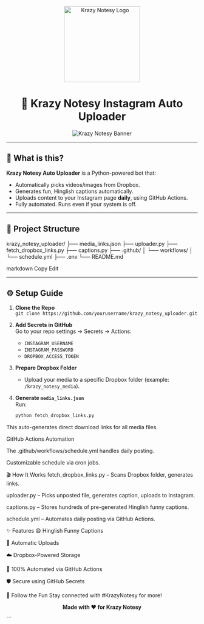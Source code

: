 <p align="center">
  <img src="https://www.dropbox.com/scl/fi/bnlbcwbjpx7uepl6ivji7/Krazy-Notesy-Logo.png?rlkey=2oqyvwo989oxt9vupi3jee4q7&st=uzzzir5m&dl=0" alt="Krazy Notesy Logo" width="200"/>
</p>

<h1 align="center">🚀 Krazy Notesy Instagram Auto Uploader</h1>

<p align="center">
  <img src="https://www.dropbox.com/scl/fi/kakbm1mycro7ekts723ey/Krazy-Notesy-Banner.png?raw=1" alt="Krazy Notesy Banner"/>
</p>

---

## 🎉 What is this?

**Krazy Notesy Auto Uploader** is a Python-powered bot that:
- Automatically picks videos/images from Dropbox.
- Generates fun, Hinglish captions automatically.
- Uploads content to your Instagram page **daily**, using GitHub Actions.
- Fully automated. Runs even if your system is off.

---

## 📂 Project Structure

krazy_notesy_uploader/
├── media_links.json
├── uploader.py
├── fetch_dropbox_links.py
├── captions.py
├── .github/
│ └── workflows/
│ └── schedule.yml
├── .env
└── README.md

markdown
Copy
Edit

---

## ⚙️ Setup Guide

1. **Clone the Repo**  
   `git clone https://github.com/yourusername/krazy_notesy_uploader.git`

2. **Add Secrets in GitHub**  
   Go to your repo settings → Secrets → Actions:
   - `INSTAGRAM_USERNAME`
   - `INSTAGRAM_PASSWORD`
   - `DROPBOX_ACCESS_TOKEN`

3. **Prepare Dropbox Folder**
   - Upload your media to a specific Dropbox folder (example: `/krazy_notesy_media`).

4. **Generate `media_links.json`**  
   Run:
   ```bash
   python fetch_dropbox_links.py
This auto-generates direct download links for all media files.

GitHub Actions Automation

The .github/workflows/schedule.yml handles daily posting.

Customizable schedule via cron jobs.

🎬 How It Works
fetch_dropbox_links.py – Scans Dropbox folder, generates links.

uploader.py – Picks unposted file, generates caption, uploads to Instagram.

captions.py – Stores hundreds of pre-generated Hinglish funny captions.

schedule.yml – Automates daily posting via GitHub Actions.

✨ Features
😄 Hinglish Funny Captions

📸 Automatic Uploads

☁️ Dropbox-Powered Storage

🤖 100% Automated via GitHub Actions

🛡️ Secure using GitHub Secrets

📢 Follow the Fun
Stay connected with #KrazyNotesy for more!

<p align="center"> <b>Made with ❤️ for Krazy Notesy</b> </p> ```
